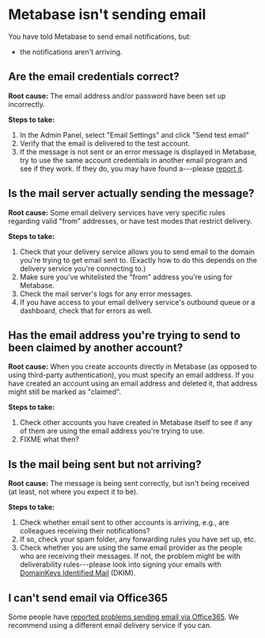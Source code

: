 # Metabase isn't sending email

You have told Metabase to send email notifications, but:

- the notifications aren't arriving.

## Are the email credentials correct?

**Root cause:** The email address and/or password have been set up incorrectly.

**Steps to take:**

1. In the Admin Panel, select "Email Settings" and click "Send test email"
2. Verify that the email is delivered to the test account.
3. If the message is not sent or an error message is displayed in Metabase, try to use the same account credentials in another email program and see if they work. If they do, you may have found a---please [report it][bugs].

## Is the mail server actually sending the message?

**Root cause:** Some email delivery services have very specific rules regarding valid "from" addresses, or have test modes that restrict delivery.

**Steps to take:**

1. Check that your delivery service allows you to send email to the domain you're trying to get email sent to. (Exactly how to do this depends on the delivery service you're connecting to.)
2. Make sure you've whitelisted the "from" address you're using for Metabase.
3. Check the mail server's logs for any error messages.
4. If you have access to your email delivery service's outbound queue or a dashboard, check that for errors as well. 

## Has the email address you're trying to send to been claimed by another account?

**Root cause:** When you create accounts directly in Metabase (as opposed to using third-party authentication), you must specify an email address. If you have created an account using an email address and deleted it, that address might still be marked as "claimed".

**Steps to take:**

1. Check other accounts you have created in Metabase itself to see if any of them are using the email address you're trying to use.
2. FIXME what then?

## Is the mail being sent but not arriving?

**Root cause:** The message is being sent correctly, but isn't being received (at least, not where you expect it to be).

**Steps to take:**

1. Check whether email sent to other accounts is arriving, e.g., are colleagues receiving their notifications?
2. If so, check your spam folder, any forwarding rules you have set up, etc.
3. Check whether you are using the same email provider as the people who are receiving their messages. If not, the problem might be with deliverability rules---please look into signing your emails with [DomainKeys Identified Mail][dkim] (DKIM).

## I can't send email via Office365

Some people have [reported problems sending email via Office365][office-365-bug]. We recommend using a different email delivery service if you can. 

[bugs]: ./bugs.html
[dkim]: https://en.wikipedia.org/wiki/DomainKeys_Identified_Mail
[office-365-bug]: https://github.com/metabase/metabase/issues/4272
